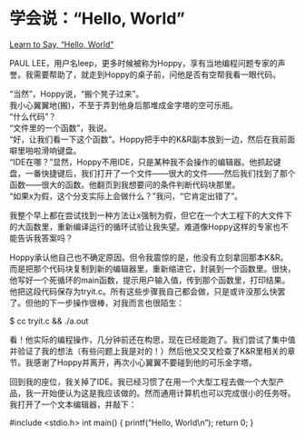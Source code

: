 # 学会说：“Hello, World”

[Learn to Say, “Hello, World”](https://97-things-every-x-should-know.gitbooks.io/97-things-every-programmer-should-know/content/en/thing_51/thing_51/)

PAUL LEE，用户名leep，更多时候被称为Hoppy，享有当地编程问题专家的声誉。我需要帮助了，就走到Hoppy的桌子前，问他是否有空帮我看一眼代码。

“当然”，Hoppy说，“搬个凳子过来”。  
我小心翼翼地(搬)，不至于弄到他身后那堆成金字塔的空可乐瓶。  
“什么代码”？  
“文件里的一个函数”，我说。  
“好，让我们看一下这个函数”。Hoppy把手中的K&R副本放到一边，然后在我前面噼里啪啦滑响键盘。  
“IDE在哪？”显然，Hoppy不用IDE，只是某种我不会操作的编辑器。他抓起键盘，一番快捷键后，我们打开了一个文件——很大的文件——然后我们找到了那个函数——很大的函数。他翻页到我想要问的条件判断代码块那里。  
“如果x为假，这个分支实际上会做什么？”我问，“它肯定出错了”。

我整个早上都在尝试找到一种方法让x强制为假，但它在一个大工程下的大文件下的大函数里，重新编译运行的循环试验让我失望。难道像Hoppy这样的专家也不能告诉我答案吗？

Hoppy承认他自己也不确定原因。但令我震惊的是，他没有立刻拿回那本K&R。而是把那个代码块复制到新的编辑器里，重新缩进它，封装到一个函数里。很快，他写好一个死循环的main函数，提示用户输入值，传到那个函数里，打印结果。他把这段代码保存为tryit.c。所有这些步骤我自己都会做，只是或许没那么快罢了。但他的下一步操作很棒，对我而言也很陌生：

$ cc tryit.c && ./a.out

看！他实际的编程操作，几分钟前还在构思，现在已经能跑了。我们尝试了集中值并验证了我的想法（有些问题上我是对的！）然后他又交叉检查了K&R里相关的章节。我感谢了Hoppy并离开，再次小心翼翼不要碰到他的可乐金字塔。

回到我的座位，我关掉了IDE。我已经习惯了在用一个大型工程去做一个大型产品，我一开始便认为这是我应该做的。然而通用计算机也可以完成很小的任务呀。我打开了一个文本编辑器，并敲下：

#include <stdio.h>
int main()
{
    printf(“Hello, World\n”);
    return 0;
} 



